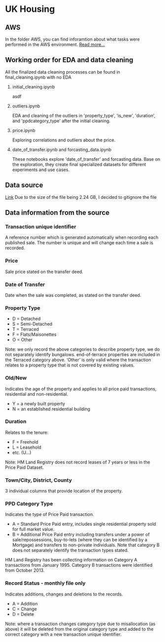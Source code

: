 # UK Housing

## AWS
In the folder AWS, you can find inforamtion about what tasks were performed in the AWS environment. [Read more...](aws/README.md)

## Working order for EDA and data cleaning
All the finalized data cleaning processes can be found in final_cleaning.ipynb with no EDA

1) initial_cleaning.ipynb

    asdf

2) outliers.ipynb

    EDA and cleaning of the outliers in 'property_type', 'is_new', 'duration', and 'ppdcategory_type' after the initial cleaning.

3) price.ipynb

    Exploring correlations and outliers about the price.

4) date_of_transfer.ipynb and forcasting_data.ipynb

    These notebooks explore 'date_of_transfer' and forcasting data. Base on the exploration, they create final specialized datasets for different experiments and use cases.

## Data source
[Link](https://www.kaggle.com/datasets/hm-land-registry/uk-housing-prices-paid/data)
Due to the size of the file being 2.24 GB, I decided to gitignore the file

## Data information from the source

### Transaction unique identifier
A reference number which is generated automatically when recording each published sale. The number is unique and will change each time a sale is recorded.

### Price
Sale price stated on the transfer deed.

### Date of Transfer
Date when the sale was completed, as stated on the transfer deed.

### Property Type
- D = Detached
- S = Semi-Detached
- T = Terraced
- F = Flats/Maisonettes
- O = Other

Note:
we only record the above categories to describe property type, we do not separately identify bungalows.
end-of-terrace properties are included in the Terraced category above.
‘Other’ is only valid where the transaction relates to a property type that is not covered by existing values.

### Old/New
Indicates the age of the property and applies to all price paid transactions, residential and non-residential.
- Y = a newly built property
- N = an established residential building

### Duration
Relates to the tenure:
- F = Freehold
- L = Leasehold
- etc. (U...)

Note:
HM Land Registry does not record leases of 7 years or less in the Price Paid Dataset.

### Town/City, District, County
3 individual columns that provide location of the property.

### PPD Category Type
Indicates the type of Price Paid transaction.
- A = Standard Price Paid entry, includes single residential property sold for full market value.
- B = Additional Price Paid entry including transfers under a power of sale/repossessions, buy-to-lets (where they can be identified by a Mortgage) and transfers to non-private individuals. Note that category B does not separately identify the transaction types stated.

HM Land Registry has been collecting information on Category A transactions from January 1995. Category B transactions were identified from October 2013.

### Record Status - monthly file only
Indicates additions, changes and deletions to the records.
- A = Addition
- C = Change
- D = Delete

Note:
where a transaction changes category type due to misallocation (as above) it will be deleted from the original category type and added to the correct category with a new transaction unique identifier.
